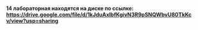 #### 14 лабораторная находятся на диске по ссылке: https://drive.google.com/file/d/1kJduAxlbfKgivN3R9pSNQWbvU80TkKcv/view?usp=sharing

